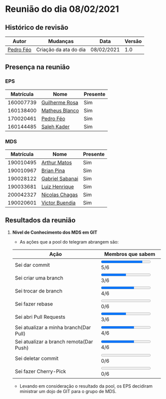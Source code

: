 # Reunião do dia 08/02/2021

## Histórico de revisão
|Autor|Mudanças|Data|Versão|
|--|--|--|--|
|[Pedro Féo](https://github.com/phe0)|Criação da ata do dia|08/02/2021|1.0|

## Presença na reunião

### EPS
|Matrícula|Nome|Presente|
|-|-|-|
|160007739|[Guilherme Rosa](https://github.com/guilhesme23)|Sim|
|160138400|[Matheus Blanco](https://github.com/MatheusBlanco)|Sim|
|170020461|[Pedro Féo](https://github.com/Phe0)|Sim|
|160144485|[Saleh Kader](https://github.com/devsalula)|Sim|

### MDS
|Matrícula|Nome|Presente|
|-|-|-|
|190010495|[Arthur Matos](https://github.com/Arthur-Matos)|Sim|
|190010967|[Brian Pina](https://github.com/DLBrianPina)|Sim|
|190028122|[Gabriel Sabanai](https://github.com/Sabanai104)|Sim|
|190033681|[Luiz Henrique](https://github.com/luiz-herique)|Sim|
|200042327|[Nicolas Chagas](https://github.com/nszchagas)|Sim|
|190020601|[Victor Buendia](https://github.com/Victor-Buendia)|Sim|

## Resultados da reunião

1. **Nível de Conhecimento dos MDS em GIT**
    - As ações que a pool do telegram abrangem são:

    |Ação|Membros que sabem|
    |--|--|
    |Sei dar commit|<progress id="file" value="5" max="6"> 5/6 </progress> 5/6|
    |Sei criar uma branch|<progress id="file" value="3" max="6"> 3/6 </progress> 3/6|
    |Sei trocar de branch|<progress id="file" value="4" max="6"> 4/6 </progress> 4/6|
    |Sei fazer rebase|<progress id="file" value="0" max="6"> 0/6 </progress> 0/6|
    |Sei abri Pull Requests|<progress id="file" value="3" max="6"> 3/6 </progress> 3/6|
    |Sei atualizar a minha branch(Dar Pull)|<progress id="file" value="4" max="6"> 4/6 </progress> 4/6|
    |Sei atualizar a branch remota(Dar Push)|<progress id="file" value="4" max="6"> 4/6 </progress> 4/6|
    |Sei deletar commit|<progress id="file" value="0" max="6"> 0/6 </progress> 0/6|
    |Sei fazer Cherry-Pick|<progress id="file" value="0" max="6"> 0/6 </progress> 0/6|

    - Levando em consideração o resultado da pool, os EPS decidiram ministrar um dojo de GIT para o grupo de MDS.